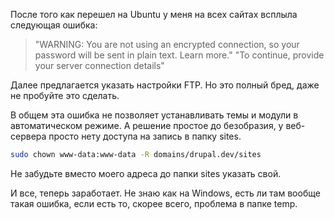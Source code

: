 После того как перешел на Ubuntu у меня на всех сайтах всплыла следующая ошибка:

> "WARNING: You are not using an encrypted connection, so your password will be
> sent in plain text. Learn more." "To continue, provide your server connection
> details"

Далее предлагается указать настройки FTP. Но это полный бред, даже не пробуйте
это сделать.

В общем эта ошибка не позволяет устанавливать темы и модули в автоматическом
режиме. А решение простое до безобразия, у веб-сервера просто нету доступа на
запись в папку sites.

```sh {"header":"Решение для локального сервера"}
sudo chown www-data:www-data -R domains/drupal.dev/sites
```

Не забудьте вместо моего адреса до папки sites указать свой.

И все, теперь заработает. Не знаю как на Windows, есть ли там вообще такая
ошибка, если есть то, скорее всего, проблема в папке temp.
